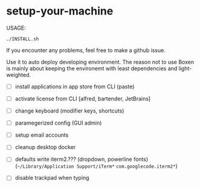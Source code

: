 # setup-your-machine

USAGE:
```
./INSTALL.sh
```

If you encounter any problems, feel free to make a github issue.

Use it to auto deploy developing environment. The reason not to use Boxen is mainly about keeping the environemt with least dependencies and light-weighted.

- [ ] install applications in app store from CLI (paste)
- [ ] activate license from CLI [alfred, bartender, JetBrains]
- [ ] change keyboard (modifier keys, shortcuts)
- [ ] paramegerized config (GUI admin)
- [ ] setup email accounts
- [ ] cleanup desktop docker
- [ ] defaults write iterm2.??? (dropdown, powerline fonts) (`~/Library/Application Support/iTerm*` `com.googlecode.iterm2*`)
- [ ] disable trackpad when typing

